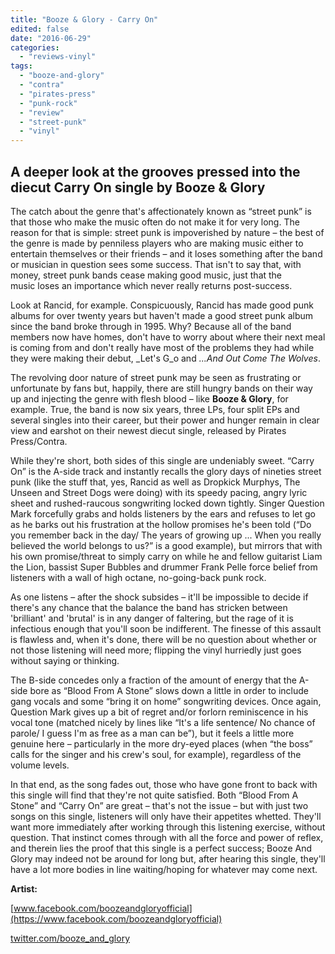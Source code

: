 ```yaml
---
title: "Booze & Glory - Carry On"
edited: false
date: "2016-06-29"
categories:
  - "reviews-vinyl"
tags:
  - "booze-and-glory"
  - "contra"
  - "pirates-press"
  - "punk-rock"
  - "review"
  - "street-punk"
  - "vinyl"
---
```


## A deeper look at the grooves pressed into the diecut Carry On single by Booze & Glory

The catch about the genre that's affectionately known as “street punk” is that those who make the music often do not make it for very long. The reason for that is simple: street punk is impoverished by nature – the best of the genre is made by penniless players who are making music either to entertain themselves or their friends – and it loses something after the band or musician in question sees some success. That isn't to say that, with money, street punk bands cease making good music, just that the music loses an importance which never really returns post-success.

Look at Rancid, for example. Conspicuously, Rancid has made good punk albums for over twenty years but haven't made a good street punk album since the band broke through in 1995. Why? Because all of the band members now have homes, don't have to worry about where their next meal is coming from and don't really have most of the problems they had while they were making their debut, _Let's G_o and _...And Out Come The Wolves_.

The revolving door nature of street punk may be seen as frustrating or unfortunate by fans but, happily, there are still hungry bands on their way up and injecting the genre with flesh blood – like **Booze & Glory**, for example. True, the band is now six years, three LPs, four split EPs and several singles into their career, but their power and hunger remain in clear view and earshot on their newest diecut single, released by Pirates Press/Contra.

While they're short, both sides of this single are undeniably sweet. “Carry On” is the A-side track and instantly recalls the glory days of nineties street punk (like the stuff that, yes, Rancid as well as Dropkick Murphys, The Unseen and Street Dogs were doing) with its speedy pacing, angry lyric sheet and rushed-raucous songwriting locked down tightly. Singer Question Mark forcefully grabs and holds listeners by the ears and refuses to let go as he barks out his frustration at the hollow promises he's been told (“Do you remember back in the day/ The years of growing up ... When you really believed the world belongs to us?” is a good example), but mirrors that with his own promise/threat to simply carry on while he and fellow guitarist Liam the Lion, bassist Super Bubbles and drummer Frank Pelle force belief from listeners with a wall of high octane, no-going-back punk rock.

As one listens – after the shock subsides – it'll be impossible to decide if there's any chance that the balance the band has stricken between 'brilliant' and 'brutal' is in any danger of faltering, but the rage of it is infectious enough that you'll soon be indifferent. The finesse of this assault is flawless and, when it's done, there will be no question about whether or not those listening will need more; flipping the vinyl hurriedly just goes without saying or thinking.

The B-side concedes only a fraction of the amount of energy that the A-side bore as “Blood From A Stone” slows down a little in order to include gang vocals and some “bring it on home” songwriting devices. Once again, Question Mark gives up a bit of regret and/or forlorn reminiscence in his vocal tone (matched nicely by lines like “It's a life sentence/ No chance of parole/ I guess I'm as free as a man can be”), but it feels a little more genuine here – particularly in the more dry-eyed places (when “the boss” calls for the singer and his crew's soul, for example), regardless of the volume levels.

In that end, as the song fades out, those who have gone front to back with this single will find that they're not quite satisfied. Both “Blood From A Stone” and “Carry On” are great – that's not the issue – but with just two songs on this single, listeners will only have their appetites whetted. They'll want more immediately after working through this listening exercise, without question. That instinct comes through with all the force and power of reflex, and therein lies the proof that this single is a perfect success; Booze And Glory may indeed not be around for long but, after hearing this single, they'll have a lot more bodies in line waiting/hoping for whatever may come next.

**Artist:**

[www.facebook.com/boozeandgloryofficial](https://www.facebook.com/boozeandgloryofficial)

[twitter.com/booze\_and\_glory](https://twitter.com/booze_and_glory?lang=en)
